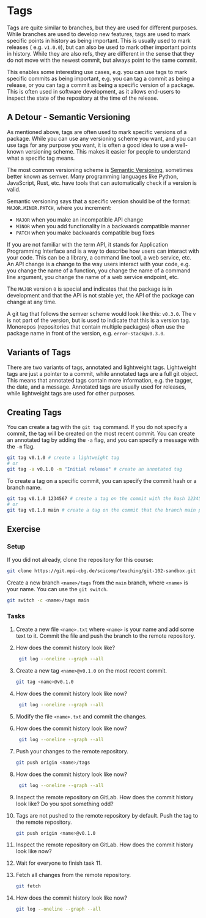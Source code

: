 # Tags

Tags are quite similar to branches, but they are used for different purposes. While branches are used to develop new
features, tags are used to mark specific points in history as being important. This is usually used to mark releases (
e.g. `v1.0.0`), but can also be used to mark other important points in history. While they are also refs, they are
different in the sense that they do not move with the newest commit, but always point to the same commit.

This enables some interesting use cases, e.g. you can use tags to mark specific commits as being important, e.g. you can
tag a commit as being a release, or you can tag a commit as being a specific version of a package. This is often used in
software development, as it allows end-users to inspect the state of the repository at the time of the release.

## A Detour - Semantic Versioning

As mentioned above, tags are often used to mark specific versions of a package. While you can use any versioning scheme
you want, and you can use tags for any purpose you want, it is often a good idea to use a well-known versioning scheme.
This makes it easier for people to understand what a specific tag means.

The most common versioning scheme is [Semantic Versioning](https://semver.org/), sometimes better known as semver. Many
programming languages like Python, JavaScript, Rust, etc. have tools that can automatically check if a version is valid.

Semantic versioning says that a specific version should be of the format: `MAJOR.MINOR.PATCH`, where you increment:

* `MAJOR` when you make an incompatible API change
* `MINOR` when you add functionality in a backwards compatible manner
* `PATCH` when you make backwards compatible bug fixes

If you are not familiar with the term API, it stands for Application Programming Interface and is a way to describe how
users can interact with your code. This can be a library, a command line tool, a web service, etc. An API change is a
change to the way users interact with your code, e.g. you change the name of a function, you change the name of a
command line argument, you change the name of a web service endpoint, etc.

The `MAJOR` version `0` is special and indicates that the package is in development and that the API is not stable yet,
the API of the package can change at any time.

A git tag that follows the semver scheme would look like this: `v0.3.0`. The `v` is not part of the version, but is used
to indicate that this is a version tag. Monorepos (repositories that contain multiple packages) often use the package
name in front of the version, e.g. `error-stack@v0.3.0`.

## Variants of Tags

There are two variants of tags, annotated and lightweight tags. Lightweight tags are just a pointer to a commit, while
annotated tags are a full git object. This means that annotated tags contain more information, e.g. the tagger, the
date, and a message. Annotated tags are usually used for releases, while lightweight tags are used for other purposes.

## Creating Tags

You can create a tag with the `git tag` command. If you do not specify a commit, the tag will be created on the most
recent commit. You can create an annotated tag by adding the `-a` flag, and you can specify a message with the `-m`
flag.

```bash
git tag v0.1.0 # create a lightweight tag
# or
git tag -a v0.1.0 -m "Initial release" # create an annotated tag
```

To create a tag on a specific commit, you can specify the commit hash or a branch name.

```bash
git tag v0.1.0 1234567 # create a tag on the commit with the hash 1234567
# or
git tag v0.1.0 main # create a tag on the commit that the branch main points to
```

## Exercise

### Setup

If you did not already, clone the repository for this course:

```bash
git clone https://git.mpi-cbg.de/scicomp/teaching/git-102-sandbox.git
```

Create a new branch `<name>/tags` from the `main` branch, where `<name>` is your name. You can use the `git switch`.

```bash
git switch -c <name>/tags main
```

### Tasks

1. Create a new file `<name>.txt` where `<name>` is your name and add some text to it. Commit the file and push the
   branch to the remote repository.

2. How does the commit history look like?

   ```bash
    git log --oneline --graph --all
   ```

3. Create a new tag `<name>@v0.1.0` on the most recent commit.

   ```bash
   git tag <name>@v0.1.0
   ```
   
4. How does the commit history look like now?

   ```bash
    git log --oneline --graph --all
   ```
   
5. Modify the file `<name>.txt` and commit the changes.

6. How does the commit history look like now?

   ```bash
    git log --oneline --graph --all
   ```
   
7. Push your changes to the remote repository.

   ```bash
   git push origin <name>/tags
   ```
   
8. How does the commit history look like now?

   ```bash
    git log --oneline --graph --all
   ```
   
9. Inspect the remote repository on GitLab. How does the commit history look like? Do you spot something odd?

10. Tags are not pushed to the remote repository by default. Push the tag to the remote repository.

    ```bash
    git push origin <name>@v0.1.0
    ```
    
11. Inspect the remote repository on GitLab. How does the commit history look like now?

12. Wait for everyone to finish task 11.

13. Fetch all changes from the remote repository.

    ```bash
    git fetch
    ```
    
14. How does the commit history look like now?

    ```bash
    git log --oneline --graph --all
    ```
